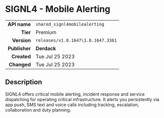 # SIGNL4 - Mobile Alerting
| | |
|-:|-|
|**API name**|`shared_signl4mobilealerting`|
|**Tier**|Premium|
|**Version**|`releases/v1.0.1647\1.0.1647.3361`|
|**Publisher**|**Derdack**|
|**Created**|Tue Jul 25 2023|
|**Changed**|Tue Jul 25 2023|

## Description
SIGNL4 offers critical mobile alerting, incident response and service dispatching for operating critical infrastructure. It alerts you persistently via app push, SMS text and voice calls including tracking, escalation, collaboration and duty planning.

